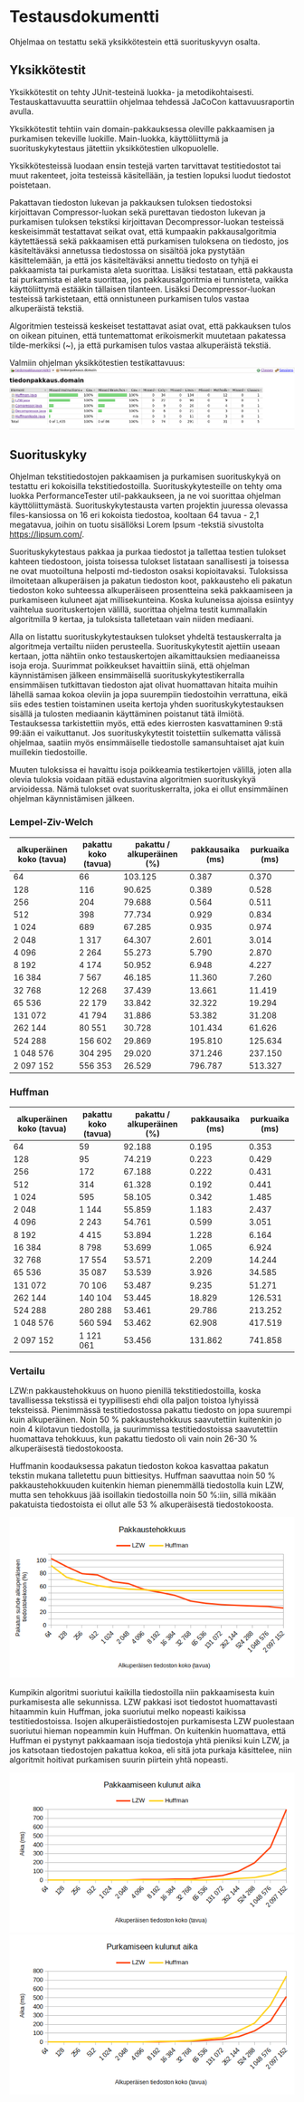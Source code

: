 # Testausdokumentti

Ohjelmaa on testattu sekä yksikkötestein että suorituskyvyn osalta.

## Yksikkötestit
Yksikkötestit on tehty JUnit-testeinä luokka- ja metodikohtaisesti. Testauskattavuutta seurattiin ohjelmaa tehdessä JaCoCon kattavuusraportin avulla. 

Yksikkötestit tehtiin vain domain-pakkauksessa oleville pakkaamisen ja purkamisen tekeville luokille. Main-luokka, käyttöliittymä ja suorituskykytestaus jätettiin yksikkötestien ulkopuolelle.

Yksikkötesteissä luodaan ensin testejä varten tarvittavat testitiedostot tai muut rakenteet, joita testeissä käsitellään, ja testien lopuksi luodut tiedostot poistetaan. 

Pakattavan tiedoston lukevan ja pakkauksen tuloksen tiedostoksi kirjoittavan Compressor-luokan sekä purettavan tiedoston lukevan ja purkamisen tuloksen tekstiksi kirjoittavan Decompressor-luokan testeissä keskeisimmät testattavat seikat ovat, että kumpaakin pakkausalgoritmia käytettäessä sekä pakkaamisen että purkamisen tuloksena on tiedosto, jos käsiteltäväksi annetussa tiedostossa on sisältöä joka pystytään käsittelemään, ja että jos käsiteltäväksi annettu tiedosto on tyhjä ei pakkaamista tai purkamista aleta suorittaa. Lisäksi testataan, että pakkausta tai purkamista ei aleta suorittaa, jos pakkausalgoritmia ei tunnisteta, vaikka käyttöliittymä estääkin tällaisen tilanteen. Lisäksi Decompressor-luokan testeissä tarkistetaan, että onnistuneen purkamisen tulos vastaa alkuperäistä tekstiä. 

Algoritmien testeissä keskeiset testattavat asiat ovat, että pakkauksen tulos on oikean pituinen, että tuntemattomat erikoismerkit muutetaan pakatessa tilde-merkiksi (~), ja että purkamisen tulos vastaa alkuperäistä tekstiä. 

Valmiin ohjelman yksikkötestien testikattavuus:
![testikattavuusraportti](/dokumentaatio/kuvat/kuva_testauskattavuus_valmis.png)


## Suorituskyky

Ohjelman tekstitiedostojen pakkaamisen ja purkamisen suorituskykyä on testattu eri kokoisilla tekstitiedostoilla. Suorituskykytesteille on tehty oma luokka PerformanceTester util-pakkaukseen, ja ne voi suorittaa ohjelman käyttöliittymästä. Suorituskykytestausta varten projektin juuressa olevassa files-kansiossa on 16 eri kokoista tiedostoa, kooltaan 64 tavua - 2,1 megatavua, joihin on tuotu sisällöksi Lorem Ipsum -tekstiä sivustolta https://lipsum.com/. 

Suorituskykytestaus pakkaa ja purkaa tiedostot ja tallettaa testien tulokset kahteen tiedostoon, joista toisessa tulokset listataan sanallisesti ja toisessa ne ovat muotoiltuna helposti md-tiedoston osaksi kopioitavaksi. Tuloksissa ilmoitetaan alkuperäisen ja pakatun tiedoston koot, pakkausteho eli pakatun tiedoston koko suhteessa alkuperäiseen prosentteina sekä pakkaamiseen ja purkamiseen kuluneet ajat millisekunteina. Koska kuluneissa ajoissa esiintyy vaihtelua suorituskertojen välillä, suorittaa ohjelma testit kummallakin algoritmilla 9 kertaa, ja tuloksista talletetaan vain niiden mediaani. 

Alla on listattu suorituskykytestauksen tulokset yhdeltä testauskerralta ja algoritmeja vertailtu niiden perusteella. Suorituskykytestit ajettiin useaan kertaan, jotta nähtiin onko testauskertojen aikamittauksien mediaaneissa isoja eroja. Suurimmat poikkeukset havaittiin siinä, että ohjelman käynnistämisen jälkeen ensimmäisellä suorituskykytestikerralla ensimmäisen tutkittavan tiedoston ajat olivat huomattavan hitaita muihin lähellä samaa kokoa oleviin ja jopa suurempiin tiedostoihin verrattuna, eikä siis edes testien toistaminen useita kertoja yhden suorituskykytestauksen sisällä ja tulosten mediaanin käyttäminen poistanut tätä ilmiötä. Testauksessa tarkistettiin myös, että edes kierrosten kasvattaminen 9:stä 99:ään ei vaikuttanut. Jos suorituskykytestit toistettiin sulkematta välissä ohjelmaa, saatiin myös ensimmäiselle tiedostolle samansuhtaiset ajat kuin muillekin tiedostoille.

Muuten tuloksissa ei havaittu isoja poikkeamia testikertojen välillä, joten alla olevia tuloksia voidaan pitää edustavina algoritmien suorituskykyä arvioidessa. Nämä tulokset ovat suorituskerralta, joka ei ollut ensimmäinen ohjelman käynnistämisen jälkeen. 

### Lempel-Ziv-Welch

alkuperäinen koko (tavua) | pakattu koko (tavua) | pakattu / alkuperäinen (%) | pakkausaika (ms) | purkuaika (ms)
---|---|---|---|---
64 | 66 | 103.125 | 0.387 | 0.370
128 | 116 | 90.625 | 0.389 | 0.528
256 | 204 | 79.688 | 0.564 | 0.511
512 | 398 | 77.734 | 0.929 | 0.834
1 024 | 689 | 67.285 | 0.935 | 0.974
2 048 | 1 317 | 64.307 | 2.601 | 3.014
4 096 | 2 264 | 55.273 | 5.790 | 2.870
8 192 | 4 174 | 50.952 | 6.948 | 4.227
16 384 | 7 567 | 46.185 | 11.360 | 7.260
32 768 | 12 268 | 37.439 | 13.661 | 11.419
65 536 | 22 179 | 33.842 | 32.322 | 19.294
131 072 | 41 794 | 31.886 | 53.382 | 31.208
262 144 | 80 551 | 30.728 | 101.434 | 61.626
524 288 | 156 602 | 29.869 | 195.810 | 125.634
1 048 576 | 304 295 | 29.020 | 371.246 | 237.150
2 097 152 | 556 353 | 26.529 | 796.787 | 513.327

### Huffman

alkuperäinen koko (tavua) | pakattu koko (tavua) | pakattu / alkuperäinen (%) | pakkausaika (ms) | purkuaika (ms)
---|---|---|---|---
64 | 59 | 92.188 | 0.195 | 0.353
128 | 95 | 74.219 | 0.223 | 0.429
256 | 172 | 67.188 | 0.222 | 0.431
512 | 314 | 61.328 | 0.192 | 0.441
1 024 | 595 | 58.105 | 0.342 | 1.485
2 048 | 1 144 | 55.859 | 1.183 | 2.437
4 096 | 2 243 | 54.761 | 0.599 | 3.051
8 192 | 4 415 | 53.894 | 1.228 | 6.164
16 384 | 8 798 | 53.699 | 1.065 | 6.924
32 768 | 17 554 | 53.571 | 2.209 | 14.244
65 536 | 35 087 | 53.539 | 3.926 | 34.585
131 072 | 70 106 | 53.487 | 9.235 | 51.271
262 144 | 140 104 | 53.445 | 18.829 | 126.531
524 288 | 280 288 | 53.461 | 29.786 | 213.252
1 048 576 | 560 594 | 53.462 | 62.908 | 417.519
2 097 152 | 1 121 061 | 53.456 | 131.862 | 741.858

### Vertailu

LZW:n pakkaustehokkuus on huono pienillä tekstitiedostoilla, koska tavallisessa tekstissä ei tyypillisesti ehdi olla paljon toistoa lyhyissä teksteissä. Pienimmässä testitiedostossa pakattu tiedosto on jopa suurempi kuin alkuperäinen. 
Noin 50 % pakkaustehokkuus saavutettiin kuitenkin jo noin 4 kilotavun tiedostolla, ja suurimmissa testitiedostoissa saavutettiin huomattava tehokkuus, kun pakattu tiedosto oli vain noin 26-30 % alkuperäisestä tiedostokoosta.

Huffmanin koodauksessa pakatun tiedoston kokoa kasvattaa pakatun tekstin mukana talletettu puun bittiesitys. Huffman saavuttaa noin 50 % pakkaustehokkuuden kuitenkin hieman pienemmällä tiedostolla kuin LZW, mutta sen tehokkuus jää isoillakin tiedostoilla noin 50 %:iin, sillä mikään pakatuista tiedostoista ei ollut alle 53 % alkuperäisestä tiedostokoosta. 

![pakkaustehokkuus](/dokumentaatio/kuvat/kuva_pakkaustehokkuus.png)

Kumpikin algoritmi suoriutui kaikilla tiedostoilla niin pakkaamisesta kuin purkamisesta alle sekunnissa. LZW pakkasi isot tiedostot huomattavasti hitaammin kuin Huffman, joka suoriutui melko nopeasti kaikissa testitiedostoissa. Isojen alkuperäistiedostojen purkamisesta LZW puolestaan suoriutui hieman nopeammin kuin Huffman. On kuitenkin huomattava, että Huffman ei pystynyt pakkaamaan isoja tiedostoja yhtä pieniksi kuin LZW, ja jos katsotaan tiedostojen pakattua kokoa, eli sitä jota purkaja käsittelee, niin algoritmit hoitivat purkamisen suurin piirtein yhtä nopeasti.

![pakkausaika](/dokumentaatio/kuvat/kuva_pakkausaika.png) 
![purkuaika](/dokumentaatio/kuvat/kuva_purkuaika.png)
